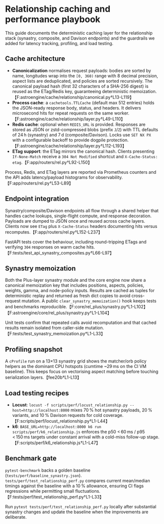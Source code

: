 # Relationship caching and performance playbook

This guide documents the deterministic caching layer for the relationship stack
(synastry, composite, and Davison endpoints) and the guardrails we added for
latency tracking, profiling, and load testing.

## Cache architecture

* **Canonicalization** normalises request payloads: bodies are sorted by name,
  longitudes wrap into the `[0, 360)` range with 8 decimal precision, aspect
  lists are deduplicated, and policies are sorted recursively. The canonical
  payload hash (first 32 characters of a SHA-256 digest) is reused as the
  ETag/Redis key, guaranteeing deterministic memoization.【F:astroengine/cache/relationship/canonical.py†L13-L119】
* **Process cache**: a `cachetools.TTLCache` (default max 512 entries) holds the
  JSON-ready response body, status, and headers. It delivers microsecond hits
  for repeat requests on the same worker.【F:astroengine/cache/relationship/layer.py†L49-L110】
* **Redis cache**: optional when `REDIS_URL` is provided. Responses are stored as
  JSON or zstd-compressed blobs (prefix `J`/`Z`) with TTL defaults of 24 h
  (synastry) and 7 d (composite/Davison). Locks use `SET NX PX` with a
  configurable backoff to provide dogpile protection.【F:astroengine/cache/relationship/layer.py†L112-L193】
* **ETag support**: the ETag mirrors the canonical hash. Clients presenting
  `If-None-Match` receive a `304 Not Modified` shortcut and `X-Cache-Status:
  etag`.【F:app/routers/rel.py†L92-L150】

Process, Redis, and ETag layers are reported via Prometheus counters and the API
adds latency/payload histograms for observability.【F:app/routers/rel.py†L53-L89】

## Endpoint integration

Synastry/composite/Davison endpoints all flow through a shared helper that
handles cache lookups, single-flight compute, and response decoration. Payloads
are dumped to JSON once and reused across cache layers. Clients now see `ETag`
plus `X-Cache-Status` headers documenting hits versus recomputes.【F:app/routers/rel.py†L152-L237】

FastAPI tests cover the behaviour, including round-tripping ETags and verifying
`304` responses on warm cache hits.【F:tests/test_api_synastry_composites.py†L66-L97】

## Synastry memoization

Both the Plus-layer synastry module and the core engine now share a canonical
memoization key that includes positions, aspects, policies, weights, gamma, and
node-policy inputs. Results are cached as tuples for deterministic replay and
returned as fresh dict copies to avoid cross-request mutation. A public
`clear_synastry_memoization()` hook keeps tests and benchmarks reproducible.【F:core/rel_plus/synastry.py†L1-L102】【F:astroengine/core/rel_plus/synastry.py†L1-L104】

Unit tests confirm that repeated calls avoid recomputation and that cached
results remain isolated from caller-side mutation.【F:tests/test_synastry_memoization.py†L1-L33】

## Profiling snapshot

A `cProfile` run on a 13×13 synastry grid shows the matcher/orb policy helpers
as the dominant CPU hotspots (cumtime ~29 ms on the CI VM baseline). This keeps
focus on vectorising aspect matching before touching serialization layers.【fee20b†L1-L13】

## Load testing recipes

* **Locust**: `locust -f scripts/perf/locust_relationship.py --host=http://localhost:8000`
  mixes 70 % hot synastry payloads, 20 % variants, and 10 % Davison requests for
  cold coverage.【F:scripts/perf/locust_relationship.py†L1-L44】
* **k6**: `BASE_URL=http://localhost:8000 k6 run scripts/perf/k6_relationship.js`
  enforces the p50 < 60 ms / p95 < 150 ms targets under constant arrival with a
  cold-miss follow-up stage.【F:scripts/perf/k6_relationship.js†L1-L47】

## Benchmark gate

`pytest-benchmark` backs a golden baseline (`tests/perf/baseline_synastry.json`).
`tests/perf/test_relationship_perf.py` compares current mean/median timings
against the baseline with a 10 % allowance, ensuring CI flags regressions while
permitting small fluctuations.【F:tests/perf/test_relationship_perf.py†L1-L33】

Run `pytest tests/perf/test_relationship_perf.py` locally after substantial
synastry changes and update the baseline when the improvements are deliberate.
